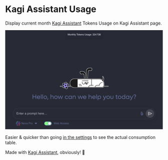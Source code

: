 # Kagi Assistant Usage

Display current month [Kagi Assistant](https://kagi.com/assistant "Kagi Assistant") Tokens Usage on Kagi Assistant page.

![./kagi_assistant_usage.png](./kagi_assistant_usage.png)

Easier & quicker than going [in the settings](https://kagi.com/settings?p=consumption&range=1 "Kagi settings") to see the actual consumption table.

Made with [Kagi Assistant](https://kagi.com/assistant "Kagi Assistant"), obviously! 🐶